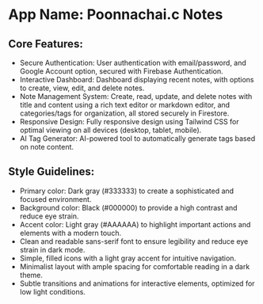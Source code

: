 # **App Name**: Poonnachai.c Notes

## Core Features:

- Secure Authentication: User authentication with email/password, and Google Account option, secured with Firebase Authentication.
- Interactive Dashboard: Dashboard displaying recent notes, with options to create, view, edit, and delete notes.
- Note Management System: Create, read, update, and delete notes with title and content using a rich text editor or markdown editor, and categories/tags for organization, all stored securely in Firestore.
- Responsive Design: Fully responsive design using Tailwind CSS for optimal viewing on all devices (desktop, tablet, mobile).
- AI Tag Generator: AI-powered tool to automatically generate tags based on note content.

## Style Guidelines:

- Primary color: Dark gray (#333333) to create a sophisticated and focused environment.
- Background color: Black (#000000) to provide a high contrast and reduce eye strain.
- Accent color: Light gray (#AAAAAA) to highlight important actions and elements with a modern touch.
- Clean and readable sans-serif font to ensure legibility and reduce eye strain in dark mode.
- Simple, filled icons with a light gray accent for intuitive navigation.
- Minimalist layout with ample spacing for comfortable reading in a dark theme.
- Subtle transitions and animations for interactive elements, optimized for low light conditions.